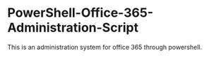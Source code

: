 # PowerShell-Office-365-Administration-Script
This is an administration system for office 365 through powershell.
